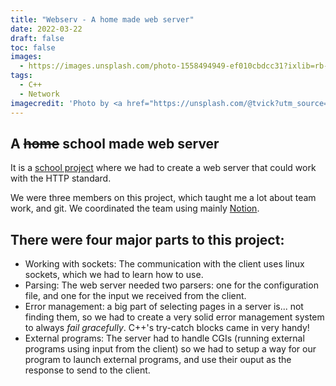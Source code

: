 ```yaml
---
title: "Webserv - A home made web server"
date: 2022-03-22
draft: false
toc: false
images:
  - https://images.unsplash.com/photo-1558494949-ef010cbdcc31?ixlib=rb-1.2.1&ixid=MnwxMjA3fDB8MHxwaG90by1wYWdlfHx8fGVufDB8fHx8&auto=format&fit=crop
tags:
  - C++
  - Network
imagecredit: 'Photo by <a href="https://unsplash.com/@tvick?utm_source=unsplash&utm_medium=referral&utm_content=creditCopyText">Taylor Vick</a> on <a href="https://unsplash.com/?utm_source=unsplash&utm_medium=referral&utm_content=creditCopyText">Unsplash</a>'
---
```


## A ~~home~~ school made web server

It is a [school project](https://42.fr/) where we had to create a web server
that could work with the HTTP standard.

We were three members on this project, which taught me a lot about team work,
and git. We coordinated the team using mainly
[Notion](https://www.notion.so/pohl/webserv-adb495c3ae2b42f1a0fd9f41344e9b7e).

## There were four major parts to this project:
- Working with sockets: The communication with the client uses linux sockets,
which we had to learn how to use.
- Parsing: The web server needed two parsers: one for the configuration file,
and one for the input we received from the client.
- Error management: a big part of selecting pages in a server is... not finding
them, so we had to create a very solid error management system to always *fail
gracefully*. C++'s try-catch blocks came in very handy!
- External programs: The server had to handle CGIs (running external programs
using input from the client) so we had to setup a way for our program to launch
external programs, and use their ouput as the response to send to the client.
